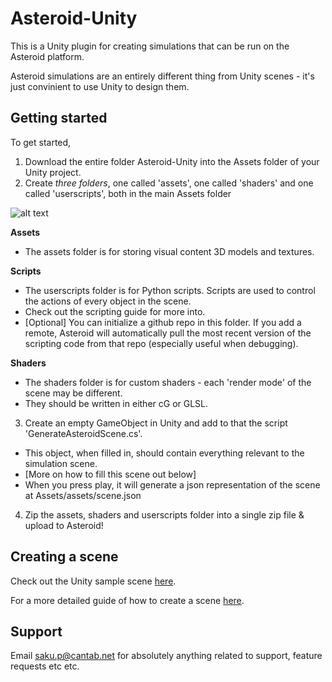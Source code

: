 # Asteroid-Unity
This is a Unity plugin for creating simulations that can be run on the Asteroid platform.

Asteroid simulations are an entirely different thing from Unity scenes - it's just convinient to use Unity to design them.

## Getting started

To get started,

1. Download the entire folder Asteroid-Unity into the Assets folder of your Unity project.
2. Create *three folders*, one called 'assets', one called 'shaders' and one called 'userscripts', both in the main Assets folder

![alt text](http://i.imgur.com/6hg06xg.png "Logo Title Text 1")


  **Assets**
  * The assets folder is for storing visual content 3D models and textures. 
  
  **Scripts**
  * The userscripts folder is for Python scripts. Scripts are used to control the actions of every object in the scene.
  * Check out the scripting guide for more into.
  * [Optional] You can initialize a github repo in this folder. If you add a remote, Asteroid will automatically pull the most recent version of the scripting code from that repo (especially useful when debugging).
  
  **Shaders**
  * The shaders folder is for custom shaders - each 'render mode' of the scene may be different.
  * They should be written in either cG or GLSL.

3. Create an empty GameObject in Unity and add to that the script 'GenerateAsteroidScene.cs'. 
  * This object, when filled in, should contain everything relevant to the simulation scene.
  * [More on how to fill this scene out below]
  * When you press play, it will generate a json representation of the scene at Assets/assets/scene.json

4. Zip the assets, shaders and userscripts folder into a single zip file & upload to Asteroid!

## Creating a scene

Check out the Unity sample scene [here](https://github.com/m0nologuer/Asteroid-Sim-Example).

For a more detailed guide of how to create a scene [here](https://github.com/m0nologuer/Asteroid-Unity/blob/master/SceneGuide.md).

## Support
Email saku.p@cantab.net for absolutely anything related to support, feature requests etc etc.

